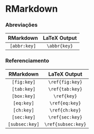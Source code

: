 # RMarkdown

### Abreviações

|  RMarkdown   | LaTeX Output |
| :----------: | :----------: |
| `[abbr:key]` | `\abbr{key}` |

### Referenciamento

|   RMarkdown    |    LaTeX Output    |
| :------------: | :----------------: |
|  `[fig:key]`   |  `\ref{fig:key}`   |
|  `[tab:key]`   |  `\ref{tab:key}`   |
|  `[box:key]`   |    `\ref{key}`     |
|   `[eq:key]`   |   `\ref{eq:key}`   |
|   `[ch:key]`   |   `\ref{ch:key}`   |
|  `[sec:key]`   |  `\ref{sec:key}`   |
| `[subsec:key]` | `\ref{subsec:key}` |